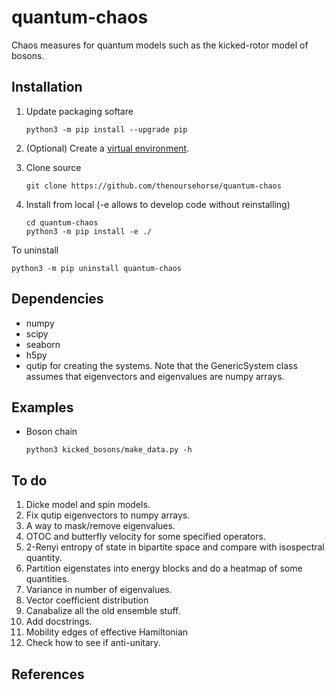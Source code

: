 # quantum-chaos

Chaos measures for quantum models such as the kicked-rotor model of bosons.

Installation
---------------

1. Update packaging softare
    ```
    python3 -m pip install --upgrade pip
    ```

1. (Optional) Create a 
[virtual environment](https://packaging.python.org/en/latest/tutorials/installing-packages/#creating-virtual-environments).

1. Clone source
    ```
    git clone https://github.com/thenoursehorse/quantum-chaos
    ```

1. Install from local (-e allows to develop code without reinstalling)
    ```
    cd quantum-chaos
    python3 -m pip install -e ./
    ```

To uninstall

```
python3 -m pip uninstall quantum-chaos
```

Dependencies
-------------

* numpy
* scipy
* seaborn
* h5py
* qutip for creating the systems. Note that the GenericSystem class assumes 
that eigenvectors and eigenvalues are numpy arrays.

Examples
---------------

* Boson chain
    ```
    python3 kicked_bosons/make_data.py -h
    ```

To do
---------------

1. Dicke model and spin models.
1. Fix qutip eigenvectors to numpy arrays.
1. A way to mask/remove eigenvalues.
1. OTOC and butterfly velocity for some specified operators.
1. 2-Renyi entropy of state in bipartite space and compare with isospectral quantity.
1. Partition eigenstates into energy blocks and do a heatmap of some quantities.
1. Variance in number of eigenvalues.
1. Vector coefficient distribution
1. Canabalize all the old ensemble stuff.
1. Add docstrings.
1. Mobility edges of effective Hamiltonian
1. Check how to see if anti-unitary.


References
---------------